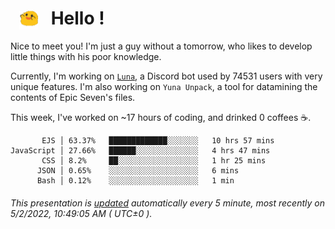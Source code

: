 <h1>   <img src="./spoink.gif" style="vertical-align:middle;" width="30px">   Hello ! </h1>

Nice to meet you! I'm just a guy without a tomorrow, who likes to develop little things with his poor knowledge.

Currently, I'm working on <a href='https://github.com/Asgarrrr/Luna'>`Luna`</a>, a Discord bot used by 74531 users with very unique features. I'm also working on `Yuna Unpack`, a tool for datamining the contents of Epic Seven's files.

This week, I've worked on ~17 hours of coding, and drinked 0 coffees ☕.

```
       EJS │ 63.37%   █████████████░░░░░░░   10 hrs 57 mins
JavaScript │ 27.66%   ██████░░░░░░░░░░░░░░   4 hrs 47 mins
       CSS │ 8.2%     ██░░░░░░░░░░░░░░░░░░   1 hr 25 mins
      JSON │ 0.65%    ░░░░░░░░░░░░░░░░░░░░   6 mins
      Bash │ 0.12%    ░░░░░░░░░░░░░░░░░░░░   1 min
```

###### This presentation is [updated](https://github.com/Asgarrrr) automatically every 5 minute, most recently on 5/2/2022, 10:49:05 AM ( UTC±0 ).